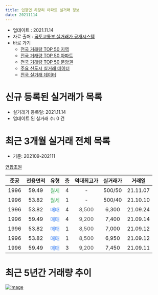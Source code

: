 ```yaml
---
title: 입장면 하장리 아파트 실거래 정보
date: 20211114
---
```


* 업데이트 : 2021.11.14
* 자료 출처 : [국토교통부 실거래가 공개시스템](http://rt.molit.go.kr)
* 바로 가기
    * [전국 거래량 TOP 50 지역](https://apt-info.github.io/apt-trade-info/tr)
    * [전국 거래량 TOP 50 아파트](https://apt-info.github.io/apt-trade-info/ta)
    * [전국 거래량 TOP 50 분양권](https://apt-info.github.io/apt-trade-info/tb)
    * [주요 신도시 실거래 데이터](https://apt-info.github.io/apt-trade-info/newtown)
    * [전국 실거래 데이터](https://apt-info.github.io/apt-trade-info/all)



<script async src="https://pagead2.googlesyndication.com/pagead/js/adsbygoogle.js"></script>
<!-- 기본광고 -->
<ins class="adsbygoogle"
     style="display:block"
     data-ad-client="ca-pub-1142216861245946"
     data-ad-slot="4805727019"
     data-ad-format="auto"
     data-full-width-responsive="true"></ins>
<script>
     (adsbygoogle = window.adsbygoogle || []).push({});
</script>


# 신규 등록된 실거래가 목록

* 실거래가 등록일: 2021.11.14
* 업데이트 된 실거래 수: 0 건




<script async src="https://pagead2.googlesyndication.com/pagead/js/adsbygoogle.js"></script>
<!-- 기본광고 -->
<ins class="adsbygoogle"
     style="display:block"
     data-ad-client="ca-pub-1142216861245946"
     data-ad-slot="4805727019"
     data-ad-format="auto"
     data-full-width-responsive="true"></ins>
<script>
     (adsbygoogle = window.adsbygoogle || []).push({});
</script>


# 최근 3개월 실거래 전체 목록
* 기준: 202109-202111


[연합초원](https://search.naver.com/search.naver?query=%EC%97%B0%ED%95%A9%EC%B4%88%EC%9B%90)

|준공|전용면적|유형|층|역대최고가|실거래가|거래일|
|:---:|:---:|:---:|:---:|:---:|:---:|:---:|
|1996|59.49|<span style="color:#34A853">월세</span>|4|<span style="color:#444444">-</span>|500/50|21.11.07|
|1996|53.82|<span style="color:#34A853">월세</span>|1|<span style="color:#444444">-</span>|500/40|21.10.10|
|1996|53.82|<span style="color:#4285F3">매매</span>|4|<span style="color:#444444">8,500</span>|6,300|21.09.24|
|1996|59.49|<span style="color:#4285F3">매매</span>|4|<span style="color:#444444">9,200</span>|7,400|21.09.14|
|1996|53.82|<span style="color:#4285F3">매매</span>|1|<span style="color:#444444">8,500</span>|7,000|21.09.12|
|1996|53.82|<span style="color:#4285F3">매매</span>|1|<span style="color:#444444">8,500</span>|6,950|21.09.12|
|1996|59.49|<span style="color:#4285F3">매매</span>|3|<span style="color:#444444">9,200</span>|7,450|21.09.11|



<script async src="https://pagead2.googlesyndication.com/pagead/js/adsbygoogle.js"></script>
<!-- 기본광고 -->
<ins class="adsbygoogle"
     style="display:block"
     data-ad-client="ca-pub-1142216861245946"
     data-ad-slot="4805727019"
     data-ad-format="auto"
     data-full-width-responsive="true"></ins>
<script>
     (adsbygoogle = window.adsbygoogle || []).push({});
</script>


# 최근 5년간 거래량 추이


<div style="width:100%;">
    <canvas id="deal_progress" height="200"></canvas>
</div>

<script>
new Chart(document.getElementById("deal_progress"), {
    type: 'line',
    data: {
        labels: ['16.01','16.02','16.03','16.04','16.06','16.07','16.08','16.09','16.11','16.12','17.01','17.02','17.03','17.04','17.05','17.06','17.08','17.09','17.10','17.12','18.01','18.02','18.04','18.05','18.06','18.08','18.09','18.12','19.01','19.02','19.03','19.04','19.05','19.07','19.08','19.09','19.10','19.11','19.12','20.01','20.02','20.04','20.05','20.06','20.07','20.08','20.09','20.10','20.11','20.12','21.01','21.02','21.03','21.04','21.05','21.06','21.07','21.08','21.09','21.10','21.11'],
        datasets: [{
            label: '매매/분양권',
            data: [3,2,2,1,0,0,1,3,1,2,3,4,3,2,1,1,1,1,1,3,1,1,1,2,2,1,0,0,3,1,1,1,3,1,2,2,1,1,2,1,0,2,2,3,3,3,0,0,1,2,1,2,4,1,1,3,1,1,5,0,0],
            borderColor: "rgba(66, 133, 243, 1)",
            backgroundColor: "rgba(66, 133, 243, 0.05)",
            borderWidth: 1,
            pointRadius: 0,
            fill: false,
            lineTension: 0
        },{
            label: '전/월세',
            data: [2,1,2,0,1,1,0,0,0,0,0,0,4,0,1,0,1,0,0,1,0,1,0,1,1,1,1,1,1,3,2,1,0,0,0,0,0,0,0,0,3,1,0,0,2,0,1,2,0,1,3,0,3,0,0,0,0,0,0,1,1],
            borderColor: "rgba(255, 90, 0, 1)",
            backgroundColor: "rgba(255, 90, 0, 0.05)",
            borderWidth: 1,
            pointRadius: 0,
            fill: false,
            lineTension: 0
        },{
            label: '합계',
            data: [5,3,4,1,1,1,1,3,1,2,3,4,7,2,2,1,2,1,1,4,1,2,1,3,3,2,1,1,4,4,3,2,3,1,2,2,1,1,2,1,3,3,2,3,5,3,1,2,1,3,4,2,7,1,1,3,1,1,5,1,1],
            borderColor: "rgba(0, 0, 0, 1)",
            backgroundColor: "rgba(0, 0, 0, 0.03)",
            borderWidth: 0.1,
            pointRadius: 0,
            fill: true,
            lineTension: 0
        }
        ]
    },
    options: {
        responsive: true,
        title: {
            display: false
        },
        tooltips: {
            mode: 'index',
            intersect: false
        },
        hover: {
            mode: 'nearest',
            intersect: true
        },
        scales: {
            xAxes: [{
                display: true,
                scaleLabel: {
                    display: true,
                    labelString: '년/월'
                }
            }],
            yAxes: [{
                display: true,
                ticks: {
                    suggestedMin: 0,
                },
                scaleLabel: {
                    display: true,
                    labelString: '실거래 수'
                }
            }]
        }
    }
});

</script>


[![image](https://apt-info.github.io/images/2020-01-03-apt-trade-info/1024x500.png)](https://play.google.com/store/apps/details?id=com.aptinfo.apttradeinfo)

